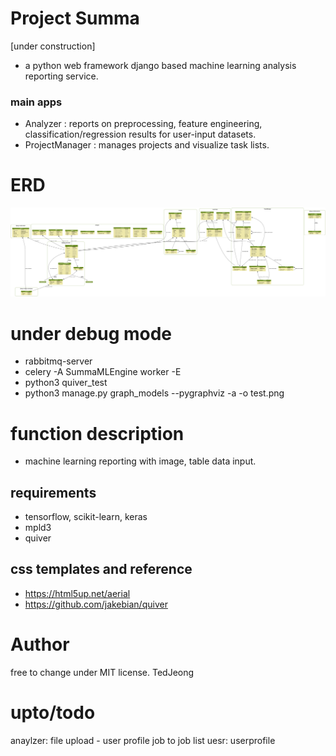 # Project Summa
[under construction]
- a python web framework django based machine learning analysis reporting service.
### main apps
* Analyzer : reports on preprocessing, feature engineering, classification/regression results for user-input datasets.
* ProjectManager : manages projects and visualize task lists.


# ERD
![alt tag](test.png)


# under debug mode
- rabbitmq-server
- celery -A SummaMLEngine worker -E
- python3 quiver_test
- python3 manage.py graph_models --pygraphviz -a -o test.png

# function description
- machine learning reporting with image, table data input.

## requirements
- tensorflow, scikit-learn, keras
- mpld3
- quiver

## css templates and reference
- https://html5up.net/aerial
- https://github.com/jakebian/quiver

# Author
free to change under MIT license.
TedJeong

# upto/todo
anaylzer:
file upload - user profile
job to job list
uesr:
userprofile
